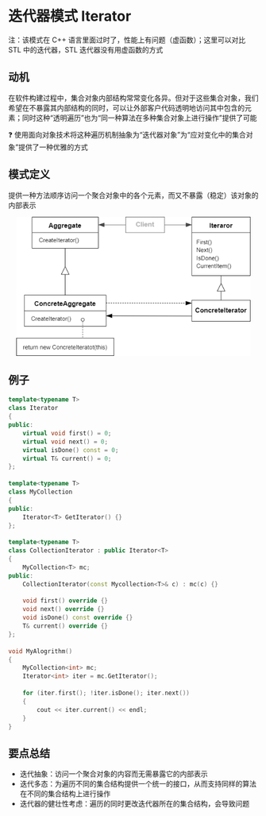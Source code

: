 # 迭代器模式 Iterator

注：该模式在 C++ 语言里面过时了，性能上有问题（虚函数）；这里可以对比 STL 中的迭代器，STL 迭代器没有用虚函数的方式

## 动机

在软件构建过程中，集合对象内部结构常常变化各异。但对于这些集合对象，我们希望在不暴露其内部结构的同时，可以让外部客户代码透明地访问其中包含的元素；同时这种“透明遍历”也为“同一种算法在多种集合对象上进行操作”提供了可能

:question: 使用面向对象技术将这种遍历机制抽象为“迭代器对象”为“应对变化中的集合对象”提供了一种优雅的方式

## 模式定义

提供一种方法顺序访问一个聚合对象中的各个元素，而又不暴露（稳定）该对象的内部表示

<div align="center"><img src="../images/迭代器模式.drawio.png" alt="迭代器模式" height=280 width= /></div>

## 例子

```cpp
template<typename T>
class Iterator
{
public:
    virtual void first() = 0;
    virtual void next() = 0;
    virtual isDone() const = 0;
    virtual T& current() = 0;
};

template<typename T>
class MyCollection
{
public:
    Iterator<T> GetIterator() {}
};

template<typename T>
class CollectionIterator : public Iterator<T>
{
    MyCollection<T> mc;
public:
    CollectionIterator(const Mycollection<T>& c) : mc(c) {}

    void first() override {}
    void next() override {}
    void isDone() const override {}
    T& current() override {}
};

void MyAlogrithm()
{
    MyCollection<int> mc;
    Iterator<int> iter = mc.GetIterator();

    for (iter.first(); !iter.isDone(); iter.next())
    {
        cout << iter.current() << endl;
    }
}
```

## 要点总结

- 迭代抽象：访问一个聚合对象的内容而无需暴露它的内部表示
- 迭代多态：为遍历不同的集合结构提供一个统一的接口，从而支持同样的算法在不同的集合结构上进行操作
- 迭代器的健壮性考虑：遍历的同时更改迭代器所在的集合结构，会导致问题
